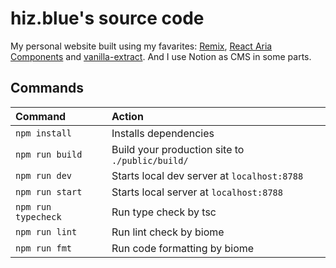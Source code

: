 # hiz.blue's source code

My personal website built using my favarites: [Remix](https://remix.run), [React Aria Components](https://react-spectrum.adobe.com/react-aria/components.html) and [vanilla-extract](https://vanilla-extract.style/). And I use Notion as CMS in some parts.

## Commands

| Command             | Action                                          |
| :------------------ | :---------------------------------------------- |
| `npm install`       | Installs dependencies                           |
| `npm run build`     | Build your production site to `./public/build/` |
| `npm run dev`       | Starts local dev server at `localhost:8788`     |
| `npm run start`     | Starts local server at `localhost:8788`         |
| `npm run typecheck` | Run type check by tsc                           |
| `npm run lint`      | Run lint check by biome                         |
| `npm run fmt`       | Run code formatting by biome                    |
